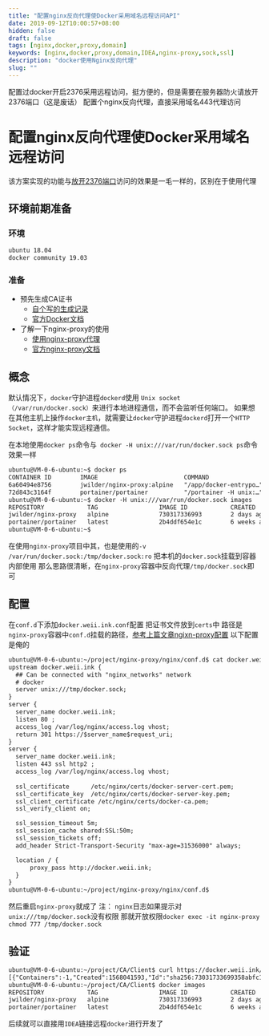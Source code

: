 ```yaml
---
title: "配置nginx反向代理使Docker采用域名远程访问API"
date: 2019-09-12T10:00:57+08:00
hidden: false
draft: false
tags: [nginx,docker,proxy,domain]
keywords: [nginx,docker,proxy,domain,IDEA,nginx-proxy,sock,ssl]
description: "docker使用Nginx反向代理"
slug: ""
---
```


配置过docker开启2376采用远程访问，挺方便的，但是需要在服务器防火请放开2376端口（这是废话）
配置个nginx反向代理，直接采用域名443代理访问
<!--more-->

# 配置nginx反向代理使Docker采用域名远程访问
该方案实现的功能与[放开2376端口](https://blog.weii.ink/2019/09/11/docker_ca/)访问的效果是一毛一样的，区别在于使用代理

## 环境前期准备

### 环境
```txt
ubuntu 18.04
docker community 19.03
```
### 准备
- 预先生成CA证书
    - [自个写的生成记录](https://blog.weii.ink/2019/09/11/docker_ca/)
    - [官方Docker文档](https://docs.docker.com/engine/security/https/)
- 了解一下nginx-proxy的使用
    - [使用nginx-proxy代理](https://blog.weii.ink/2019/09/11/nginx_proxy-portainer/)
    - [官方nginx-proxy文档](https://hub.docker.com/r/jwilder/nginx-proxy)

## 概念
默认情况下，`docker`守护进程`dockerd`使用 `Unix socket（/var/run/docker.sock）`来进行本地进程通信，而不会监听任何端口。
如果想在其他主机上操作`docker主机`，就需要让`docker`守护进程`dockerd`打开一个`HTTP Socket`，这样才能实现远程通信。

在本地使用`docker ps`命令与` docker -H unix:///var/run/docker.sock ps`命令效果一样

```txt
ubuntu@VM-0-6-ubuntu:~$ docker ps
CONTAINER ID        IMAGE                        COMMAND                  CREATED             STATUS              PORTS                                      NAMES
6a60494e8756        jwilder/nginx-proxy:alpine   "/app/docker-entrypo…"   41 minutes ago      Up 41 minutes       0.0.0.0:80->80/tcp, 0.0.0.0:443->443/tcp   nginx-proxy
72d843c3164f        portainer/portainer          "/portainer -H unix:…"   21 hours ago        Up 17 hours         9000/tcp                                   portainer
ubuntu@VM-0-6-ubuntu:~$ docker -H unix:///var/run/docker.sock images
REPOSITORY            TAG                 IMAGE ID            CREATED             SIZE
jwilder/nginx-proxy   alpine              730317336993        2 days ago          54.4MB
portainer/portainer   latest              2b4ddf654e1c        6 weeks ago         77.7MB
ubuntu@VM-0-6-ubuntu:~$ 
```

在使用`nginx-proxy`项目中其，也是使用的`-v /var/run/docker.sock:/tmp/docker.sock:ro`
把本机的`docker.sock`挂载到容器内部使用
那么思路很清晰，在`nginx-proxy`容器中反向代理`/tmp/docker.sock`即可

## 配置
在`conf.d`下添加`docker.weii.ink.conf`配置
把证书文件放到`certs`中
路径是`nginx-proxy`容器中`conf.d`挂载的路径，[参考上篇文章ngixn-proxy配置](https://blog.weii.ink/2019/09/11/nginx_proxy-portainer/#%E5%88%9B%E5%BB%BA-docker-compose-yml-%E6%96%87%E4%BB%B6)
以下配置是俺的
```txt
ubuntu@VM-0-6-ubuntu:~/project/nginx-proxy/nginx/conf.d$ cat docker.weii.ink.conf 
upstream docker.weii.ink {
  ## Can be connected with "nginx_networks" network
  # docker
  server unix:///tmp/docker.sock;
}
server {
  server_name docker.weii.ink;
  listen 80 ;
  access_log /var/log/nginx/access.log vhost;
  return 301 https://$server_name$request_uri;
}
server {
  server_name docker.weii.ink;
  listen 443 ssl http2 ;
  access_log /var/log/nginx/access.log vhost;
  
  ssl_certificate      /etc/nginx/certs/docker-server-cert.pem;
  ssl_certificate_key  /etc/nginx/certs/docker-server-key.pem;
  ssl_client_certificate /etc/nginx/certs/docker-ca.pem;
  ssl_verify_client on;

  ssl_session_timeout 5m;
  ssl_session_cache shared:SSL:50m;
  ssl_session_tickets off;
  add_header Strict-Transport-Security "max-age=31536000" always;

  location / {
      proxy_pass http://docker.weii.ink;
  }
} 
ubuntu@VM-0-6-ubuntu:~/project/nginx-proxy/nginx/conf.d$ 
```
然后重启`nginx-proxy`就成了
注：
`nginx`日志如果提示对`unix:///tmp/docker.sock`没有权限
那就开放权限`docker exec -it nginx-proxy chmod 777 /tmp/docker.sock`

## 验证
```txt
ubuntu@VM-0-6-ubuntu:~/project/CA/Client$ curl https://docker.weii.ink/images/json --cert cert.pem --key key.pem --cacert ca.pem
[{"Containers":-1,"Created":1568041593,"Id":"sha256:73031733699358abfc15a2953e496e0edddb127123e51a099aa953391c6db542","Labels":{"maintainer":"Jason Wilder mail@jasonwilder.com"},"ParentId":"","RepoDigests":["jwilder/nginx-proxy@sha256:07c0e9866ce0e974b92173542ebdaa2dc03315ec8269e0718dcca5bb3450a430"],"RepoTags":["jwilder/nginx-proxy:alpine"],"SharedSize":-1,"Size":54365911,"VirtualSize":54365911},{"Containers":-1,"Created":1564107108,"Id":"sha256:2b4ddf654e1c413b21c7253125aa0f34a4ff74154558940fa689f8754ec853c5","Labels":null,"ParentId":"","RepoDigests":["portainer/portainer@sha256:a16919b3e02323e4bd0a8c5023d6fd569525297b9dc9a028d778cb6e13512be5"],"RepoTags":["portainer/portainer:latest"],"SharedSize":-1,"Size":77680455,"VirtualSize":77680455}]
ubuntu@VM-0-6-ubuntu:~/project/CA/Client$ docker images
REPOSITORY            TAG                 IMAGE ID            CREATED             SIZE
jwilder/nginx-proxy   alpine              730317336993        2 days ago          54.4MB
portainer/portainer   latest              2b4ddf654e1c        6 weeks ago         77.7MB
```

后续就可以直接用`IDEA`链接远程`docker`进行开发了